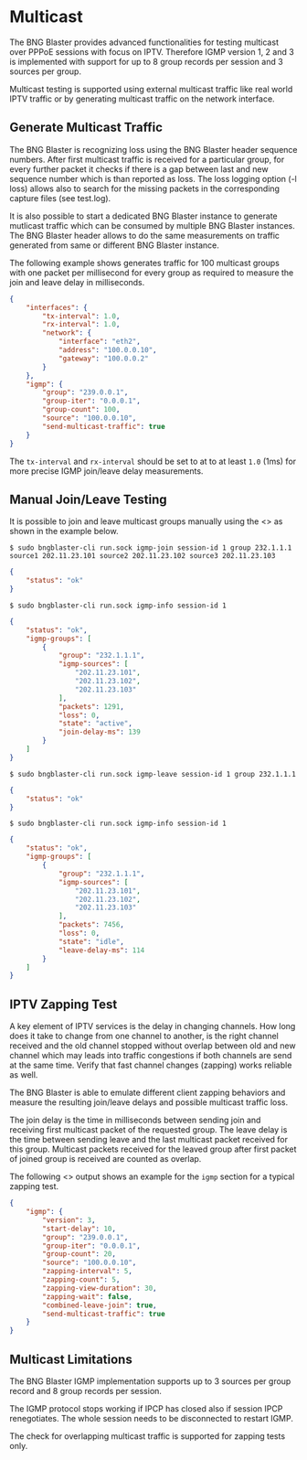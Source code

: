 # Multicast

The BNG Blaster provides advanced functionalities for testing multicast
over PPPoE sessions with focus on IPTV. Therefore IGMP version 1, 2 and 3
is implemented with support for up to 8 group records per session and 3
sources per group.

Multicast testing is supported using external multicast traffic like real
world IPTV traffic or by generating multicast traffic on the network interface.

## Generate Multicast Traffic

The BNG Blaster is recognizing loss using the BNG Blaster header sequence numbers.
After first multicast traffic is received for a particular group, for every further
packet it checks if there is a gap between last and new sequence number which is than
reported as loss. The loss logging option (-l loss) allows also to search for the missing
packets in the corresponding capture files (see test.log).

It is also possible to start a dedicated BNG Blaster instance to generate mutlicast
traffic which can be consumed by multiple BNG Blaster instances. The BNG Blaster
header allows to do the same measurements on traffic generated from same or different
BNG Blaster instance.

The following example shows generates traffic for 100 multicast groups
with one packet per millisecond for every group as required to measure the join and leave
delay in milliseconds.
```json
{
    "interfaces": {
        "tx-interval": 1.0,
        "rx-interval": 1.0,
        "network": {
            "interface": "eth2",
            "address": "100.0.0.10",
            "gateway": "100.0.0.2"
        }
    },
    "igmp": {
        "group": "239.0.0.1",
        "group-iter": "0.0.0.1",
        "group-count": 100,
        "source": "100.0.0.10",
        "send-multicast-traffic": true
    }
}
```

The `tx-interval` and `rx-interval` should be set to at to at least `1.0` (1ms) for more
precise IGMP join/leave delay measurements.

## Manual Join/Leave Testing

It is possible to join and leave multicast groups manually using the <<Control Socket>> as
shown in the example below.

`$ sudo bngblaster-cli run.sock igmp-join session-id 1 group 232.1.1.1 source1 202.11.23.101 source2 202.11.23.102 source3 202.11.23.103`
```json
{
    "status": "ok"
}
```

`$ sudo bngblaster-cli run.sock igmp-info session-id 1`
```json
{
    "status": "ok",
    "igmp-groups": [
        {
            "group": "232.1.1.1",
            "igmp-sources": [
                "202.11.23.101",
                "202.11.23.102",
                "202.11.23.103"
            ],
            "packets": 1291,
            "loss": 0,
            "state": "active",
            "join-delay-ms": 139
        }
    ]
}
```

`$ sudo bngblaster-cli run.sock igmp-leave session-id 1 group 232.1.1.1 `
```json
{
    "status": "ok"
}
```

`$ sudo bngblaster-cli run.sock igmp-info session-id 1`
```json
{
    "status": "ok",
    "igmp-groups": [
        {
            "group": "232.1.1.1",
            "igmp-sources": [
                "202.11.23.101",
                "202.11.23.102",
                "202.11.23.103"
            ],
            "packets": 7456,
            "loss": 0,
            "state": "idle",
            "leave-delay-ms": 114
        }
    ]
}
```

## IPTV Zapping Test

A key element of IPTV services is the delay in changing channels.
How long does it take to change from one channel to another, is
the right channel received and the old channel stopped without overlap
between old and new channel which may leads into traffic congestions if
both channels are send at the same time. Verify that fast channel changes
(zapping) works reliable as well.

The BNG Blaster is able to emulate different client zapping behaviors and
measure the resulting join/leave delays and possible multicast traffic loss.

The join delay is the time in milliseconds between sending join and receiving
first multicast packet of the requested group. The leave delay is the time between
sending leave and the last multicast packet received for this group. Multicast packets
received for the leaved group after first packet of joined group is received are counted
as overlap.

The following <<Configuration>> output shows an example for the `igmp` section
for a typical zapping test.

```json
{
    "igmp": {
        "version": 3,
        "start-delay": 10,
        "group": "239.0.0.1",
        "group-iter": "0.0.0.1",
        "group-count": 20,
        "source": "100.0.0.10",
        "zapping-interval": 5,
        "zapping-count": 5,
        "zapping-view-duration": 30,
        "zapping-wait": false,
        "combined-leave-join": true,
        "send-multicast-traffic": true
    }
}
```

## Multicast Limitations

The BNG Blaster IGMP implementation supports up to 3 sources per group record
and 8 group records per session.

The IGMP protocol stops working if IPCP has closed also if session IPCP renegotiates.
The whole session needs to be disconnected to restart IGMP.

The check for overlapping multicast traffic is supported for zapping tests only.
